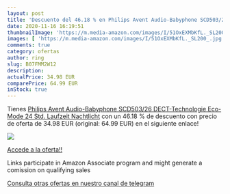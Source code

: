 ```yaml
---
layout: post
title: 'Descuento del 46.18 % en Philips Avent Audio-Babyphone SCD503/26 '
date: 2020-11-16 16:19:51
thumbnailImage: 'https://m.media-amazon.com/images/I/51OxEXMbKfL._SL200_.jpg'
images: [ 'https://m.media-amazon.com/images/I/51OxEXMbKfL._SL200_.jpg' ]
comments: true
category: ofertas
author: ring
slug: B07FMM2W12
description:
actualPrice: 34.98 EUR
comparePrice: 64.99 EUR
inStock: true
---
```


Tienes [Philips Avent Audio-Babyphone SCD503/26  DECT-Technologie  Eco-Mode  24 Std. Laufzeit  Nachtlicht](https://www.amazon.de/dp/B07FMM2W12/?tag=tolees0ca-21) con un 46.18 % de descuento con precio de oferta de 34.98 EUR (original: 64.99 EUR) en el siguiente enlace!

[![](https://m.media-amazon.com/images/I/51OxEXMbKfL._SL200_.jpg)](https://www.amazon.de/dp/B07FMM2W12/?tag=tolees0ca-21)

[Accede a la oferta!!](https://www.amazon.de/dp/B07FMM2W12/?tag=tolees0ca-21)

Links participate in Amazon Associate program and might generate a comission on qualifying sales

[Consulta otras ofertas en nuestro canal de telegram](https://t.me/s/ofertas25)
